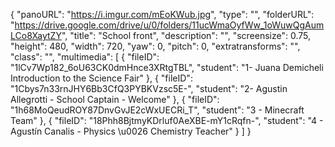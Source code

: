 {
      "panoURL": "https://i.imgur.com/mEoKWub.jpg",
      "type": "",
      "folderURL": "https://drive.google.com/drive/u/0/folders/11ucWmaOyfWw_1oWuwQgAumLCo8XaytZY",
      "title": "School front",
      "description": "",
      "screensize": 0.75,
      "height": 480,
      "width": 720,
      "yaw": 0,
      "pitch": 0,
      "extratransforms": "",
      "class": "",
      "multimedia": [
         {
            "fileID": "1lCv7Wp182_6oU63CK0dmHnce3XRtgTBL",
            "student": "1- Juana Demicheli Introduction to the Science Fair"
         },
         {
            "fileID": "1Cbys7n33rnJHY6Bb3CfQ3PYBKVzsc5E-",
            "student": "2- Agustin Allegrotti - School Captain - Welcome"
         },
         {
            "fileID": "1h68MoQeudROY87DnvGvJE2cWxUECRi_T",
            "student": "3 - Minecraft Team"
         },
         {
            "fileID": "18Phh8BjtmyKDrluf0AeXBE-mY1cRqfn-",
            "student": "4 - Agustín Canalis - Physics \u0026 Chemistry Teacher"
         }
      ]
   }